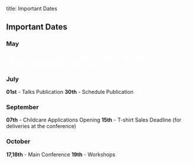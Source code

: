 title: Important Dates

## Important Dates

<div markdown="1" class="col-md-3   month-container">

### May

</div>

<div markdown="1" class="col-md-9 d-flex " style="text-decoration: line-through; text-decoration-color: white; color: white;">


**15th** - Call for Participation Deadline ✅
**30th** - Grants Applications Opening ✅
**30th** - Early Bird Ticket Sales Closes ✅

</div>

<div markdown="1" class=" col-md-3  month-container">

### July

</div>

<div markdown="1" class=" col-md-9 d-flex">

<span class="day-container"><strong></strong></span>

**01st** - Talks Publication
**30th** - Schedule Publication

</div>

<div markdown="1" class=" col-md-3  month-container">

### September

</div>

<div markdown="1" class=" col-md-9 d-flex align-left">

<span class="day-container"><strong></strong></span>

**07th** - Childcare Applications Opening
**15th** - T-shirt Sales Deadline (for deliveries at the conference)

</div>

<div markdown="1" class=" col-md-3  month-container">

### October

</div>

<div markdown="1" class=" col-md-9 d-flex">

<span class="day-container"><strong></strong></span>

**17,18th** - Main Conference
**19th** - Workshops

</div>
